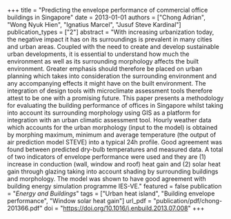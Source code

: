 +++
title = "Predicting the envelope performance of commercial office buildings in Singapore"
date = 2013-01-01
authors = ["Chong Adrian", "Wong Nyuk Hien", "Ignatius Marcel", "Jusuf Steve Kardinal"]
publication_types = ["2"]
abstract = "With increasing urbanization today, the negative impact it has on its surroundings is prevalent in many cities and urban areas. Coupled with the need to create and develop sustainable urban developments, it is essential to understand how much the environment as well as its surrounding morphology affects the built environment. Greater emphasis should therefore be placed on urban planning which takes into consideration the surrounding environment and any accompanying effects it might have on the built environment. The integration of design tools with microclimate assessment tools therefore attest to be one with a promising future. This paper presents a methodology for evaluating the building performance of offices in Singapore whilst taking into account its surrounding morphology using GIS as a platform for integration with an urban climatic assessment tool. Hourly weather data which accounts for the urban morphology (input to the model) is obtained by morphing maximum, minimum and average temperature (the output of air prediction model STEVE) into a typical 24h profile. Good agreement was found between predicted dry-bulb temperatures and measured data. A total of two indicators of envelope performance were used and they are (1) increase in conduction (wall, window and roof) heat gain and (2) solar heat gain through glazing taking into account shading by surrounding buildings and morphology. The model was shown to have good agreement with building energy simulation programme IES-VE."
featured = false
publication = "*Energy and Buildings*"
tags = ["Urban heat island", "Building envelope performance", "Window solar heat gain"]
url_pdf = "publication/pdf/chong-201366.pdf"
doi = "https://doi.org/10.1016/j.enbuild.2013.07.008"
+++

